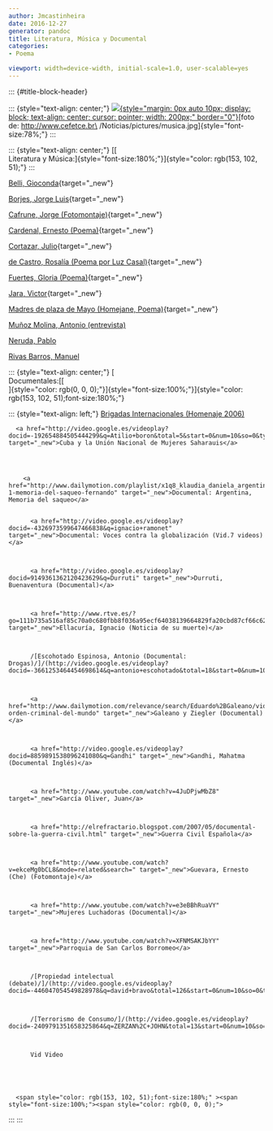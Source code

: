 ```yaml
---
author: Jmcastinheira
date: 2016-12-27
generator: pandoc
title: Literatura, Música y Documental
categories:
- Poema

viewport: width=device-width, initial-scale=1.0, user-scalable=yes
---
```


::: {#title-block-header}

::: {style="text-align: center;"}
[![](http://www.cefetce.br/Noticias/pictures/musica.jpg){style="margin: 0px auto 10px; display: block; text-align: center; cursor: pointer; width: 200px;"
border="0"}](http://www.cefetce.br/Noticias/pictures/musica.jpg)[foto
de: http://www.cefetce.br\
/Noticias/pictures/musica.jpg]{style="font-size:78%;"}
:::

::: {style="text-align: center;"}
[[\
Literatura y
Música:]{style="font-size:180%;"}]{style="color: rgb(153, 102, 51);"}
:::

[Belli,
Gioconda](http://www.youtube.com/watch?v=POWT2DeXro4){target="_new"}

[Borjes, Jorge
Luis](http://www.youtube.com/watch?v=k24ecC5atfg&mode=related&search=){target="_new"}

[Cafrune, Jorge
(Fotomontaje)](http://www.youtube.com/watch?v=r2fZ2ZiIrqw){target="_new"}

[Cardenal, Ernesto
(Poema)](http://video.google.es/videoplay?docid=-7715314310626077690&q=Ernesto+Cardenal){target="_new"}

[Cortazar,
Julio](http://www.youtube.com/watch?v=Eo7aDGYLQI4&mode=related&search=){target="_new"}

[de Castro, Rosalía (Poema por Luz
Casal)](http://www.youtube.com/watch?v=7wIk8fPzFlU&mode=related&search=){target="_new"}

[Fuertes, Gloria
(Poema)](http://video.google.es/videoplay?docid=-4595909505449602120&q=Gloria+Fuertes){target="_new"}

[Jara,
Victor](http://www.youtube.com/watch?v=UFCFteilx04){target="_new"}

[Madres de plaza de Mayo (Homejane,
Poema)](http://www.youtube.com/watch?v=W3lVvucJRN8){target="_new"}

[Muñoz Molina, Antonio
(entrevista)](http://video.google.es/videoplay?docid=2289975239299425692&q=emilio+calatayud&total=6&start=0&num=10&so=0&type=search&plindex=0)

[Neruda,
Pablo](http://video.google.es/videoplay?docid=-6358739084781563992&amp;q=Pablo+neruda&total=492&start=10&num=10&so=0&type=search&plindex=7)

[Rivas Barros,
Manuel](http://video.google.es/videoplay?docid=-4985796778568256425&q=Manuel+Rivas&total=48&start=0&num=10&so=0&type=search&plindex=4)

::: {style="text-align: center;"}
[\
Documentales:[[\
]{style="color: rgb(0, 0, 0);"}]{style="font-size:100%;"}]{style="color: rgb(153, 102, 51);font-size:180%;"}

::: {style="text-align: left;"}
    <a href="http://www.youtube.com/watch?v=BOX6XiVdcP0" target="_new">Brigadas Internacionales (Homenaje 2006)</a> 

    
      <a href="http://video.google.es/videoplay?docid=-192654884505444299&q=Atilio+boron&total=5&start=0&num=10&so=0&type=search&plindex=1" target="_new">Cuba y la Unión Nacional de Mujeres Saharauis</a>
    

    
      
        <a href="http://www.dailymotion.com/playlist/x1q8_klaudia_daniela_argentina/video/xsdw3_parte-1-memoria-del-saqueo-fernando" target="_new">Documental: Argentina, Memoria del saqueo</a> 
        
        
          <a href="http://video.google.es/videoplay?docid=-4326973599647466838&q=ignacio+ramonet" target="_new">Documental: Voces contra la globalización (Vid.7 videos)</a>
        
        
        
          <a href="http://video.google.es/videoplay?docid=9149361362120423629&q=Durruti" target="_new">Durruti, Buenaventura (Documental)</a>
        
        
        
          <a href="http://www.rtve.es/?go=111b735a516af85c70a0c680fbb8f036a95ecf64038139664829fa20cbd87cf66c62490b43e71588454dae833b9174e7153a737f072a94a06e784e27b5e4dac99de14604dcb54cb1c3e3bf3488d468e12b390c41b5df44dc2b08402592ac61d5" target="_new">Ellacuría, Ignacio (Noticia de su muerte)</a>
        
        
        
          /[Escohotado Espinosa, Antonio (Documental: Drogas)/]/(http://video.google.es/videoplay?docid=-3661253464454698614&q=antonio+escohotado&total=18&start=0&num=10&so=0&type=search&plindex=0/)
        
        
        
          <a href="http://www.dailymotion.com/relevance/search/Eduardo%2BGaleano/video/xthyt_el-orden-criminal-del-mundo" target="_new">Galeano y Ziegler (Documental)</a>
        
        
        
          <a href="http://video.google.es/videoplay?docid=8859891538096241080&q=Gandhi" target="_new">Gandhi, Mahatma (Documental Inglés)</a>
        
        
        
          <a href="http://www.youtube.com/watch?v=4JuDPjwMbZ8" target="_new">García Oliver, Juan</a>
        
        
        
          <a href="http://elrefractario.blogspot.com/2007/05/documental-sobre-la-guerra-civil.html" target="_new">Guerra Civil Española</a>
        
        
        
          <a href="http://www.youtube.com/watch?v=ekceMg0bCL8&mode=related&search=" target="_new">Guevara, Ernesto (Che) (Fotomontaje)</a>
        
        
        
          <a href="http://www.youtube.com/watch?v=e3eBBhRuaVY" target="_new">Mujeres Luchadoras (Documental)</a>
        
        
        
          <a href="http://www.youtube.com/watch?v=XFNMSAKJbYY" target="_new">Parroquia de San Carlos Borromeo</a>
        
        
        
          /[Propiedad intelectual (debate)/]/(http://video.google.es/videoplay?docid=-446047054549828978&q=david+bravo&total=126&start=0&num=10&so=0&type=search&plindex=7/)
        
        
        
          /[Terrorismo de Consumo/]/(http://video.google.es/videoplay?docid=-2409791351658325864&q=ZERZAN%2C+JOHN&total=13&start=0&num=10&so=0&type=search&plindex=7/)
        
        
        
          Vid Video
        
      
    

    
      <span style="color: rgb(153, 102, 51);font-size:180%;" ><span style="font-size:100%;"><span style="color: rgb(0, 0, 0);"> 
:::
:::
